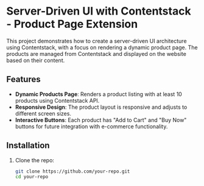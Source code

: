# Server-Driven UI with Contentstack - Product Page Extension

This project demonstrates how to create a server-driven UI architecture using Contentstack, with a focus on rendering a dynamic product page. The products are managed from Contentstack and displayed on the website based on their content.

## Features

- **Dynamic Products Page**: Renders a product listing with at least 10 products using Contentstack API.
- **Responsive Design**: The product layout is responsive and adjusts to different screen sizes.
- **Interactive Buttons**: Each product has "Add to Cart" and "Buy Now" buttons for future integration with e-commerce functionality.

## Installation

1. Clone the repo:
   ```bash
   git clone https://github.com/your-repo.git
   cd your-repo
